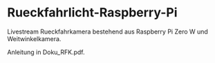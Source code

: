 # Rueckfahrlicht-Raspberry-Pi
Livestream Rueckfahrkamera bestehend aus Raspberry Pi Zero W und Weitwinkelkamera.

Anleitung in Doku_RFK.pdf.
